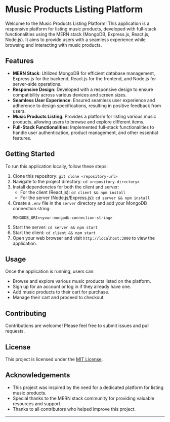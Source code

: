 # Music Products Listing Platform

Welcome to the Music Products Listing Platform! This application is a responsive platform for listing music products, developed with full-stack functionalities using the MERN stack (MongoDB, Express.js, React.js, Node.js). It aims to provide users with a seamless experience while browsing and interacting with music products.

## Features

- **MERN Stack**: Utilized MongoDB for efficient database management, Express.js for the backend, React.js for the frontend, and Node.js for server-side operations.
- **Responsive Design**: Developed with a responsive design to ensure compatibility across various devices and screen sizes.
- **Seamless User Experience**: Ensured seamless user experience and adherence to design specifications, resulting in positive feedback from users.
- **Music Products Listing**: Provides a platform for listing various music products, allowing users to browse and explore different items.
- **Full-Stack Functionalities**: Implemented full-stack functionalities to handle user authentication, product management, and other essential features.

## Getting Started

To run this application locally, follow these steps:

1. Clone this repository: `git clone <repository-url>`
2. Navigate to the project directory: `cd <repository-directory>`
3. Install dependencies for both the client and server:
   - For the client (React.js): `cd client && npm install`
   - For the server (Node.js/Express.js): `cd server && npm install`
4. Create a `.env` file in the `server` directory and add your MongoDB connection string:
   ```plaintext
   MONGODB_URI=<your-mongodb-connection-string>
   ```
5. Start the server: `cd server && npm start`
6. Start the client: `cd client && npm start`
7. Open your web browser and visit `http://localhost:3000` to view the application.

## Usage

Once the application is running, users can:

- Browse and explore various music products listed on the platform.
- Sign up for an account or log in if they already have one.
- Add music products to their cart for purchase.
- Manage their cart and proceed to checkout.

## Contributing

Contributions are welcome! Please feel free to submit issues and pull requests.

## License

This project is licensed under the [MIT License](LICENSE).

## Acknowledgements

- This project was inspired by the need for a dedicated platform for listing music products.
- Special thanks to the MERN stack community for providing valuable resources and support.
- Thanks to all contributors who helped improve this project.

---
